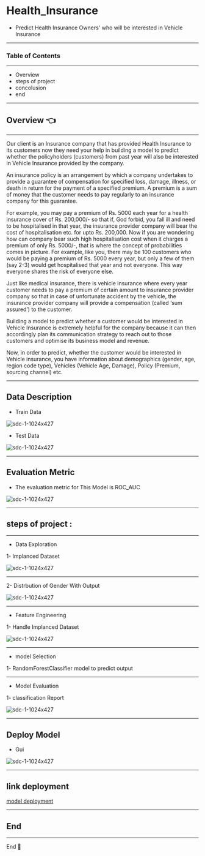 # Health_Insurance

* Predict Health Insurance Owners' who will be interested in Vehicle Insurance


---
### Table of Contents
---

- Overview
- steps of project
- concolusion
- end

---
## Overview :point_left:
---

Our client is an Insurance company that has provided Health Insurance to its customers now they need your help in building a model to predict whether the policyholders (customers) from past year will also be interested in Vehicle Insurance provided by the company.

An insurance policy is an arrangement by which a company undertakes to provide a guarantee of compensation for specified loss, damage, illness, or death in return for the payment of a specified premium. A premium is a sum of money that the customer needs to pay regularly to an insurance company for this guarantee.

For example, you may pay a premium of Rs. 5000 each year for a health insurance cover of Rs. 200,000/- so that if, God forbid, you fall ill and need to be hospitalised in that year, the insurance provider company will bear the cost of hospitalisation etc. for upto Rs. 200,000. Now if you are wondering how can company bear such high hospitalisation cost when it charges a premium of only Rs. 5000/-, that is where the concept of probabilities comes in picture. For example, like you, there may be 100 customers who would be paying a premium of Rs. 5000 every year, but only a few of them (say 2-3) would get hospitalised that year and not everyone. This way everyone shares the risk of everyone else.

Just like medical insurance, there is vehicle insurance where every year customer needs to pay a premium of certain amount to insurance provider company so that in case of unfortunate accident by the vehicle, the insurance provider company will provide a compensation (called ‘sum assured’) to the customer.

Building a model to predict whether a customer would be interested in Vehicle Insurance is extremely helpful for the company because it can then accordingly plan its communication strategy to reach out to those customers and optimise its business model and revenue.

Now, in order to predict, whether the customer would be interested in Vehicle insurance, you have information about demographics (gender, age, region code type), Vehicles (Vehicle Age, Damage), Policy (Premium, sourcing channel) etc.


---

## Data Description

* Train Data

![sdc-1-1024x427](./imgs/data_descripe.PNG) 


* Test Data 

![sdc-1-1024x427](./imgs/test.PNG) 

---

## Evaluation Metric

* The evaluation metric for This Model is ROC_AUC

![sdc-1-1024x427](./imgs/roc.PNG) 

---
## steps of project :
---

* Data Exploration

1- Implanced Dataset 

![sdc-1-1024x427](./imgs/op1.png) 

---
2- Distrbution of Gender With Output

![sdc-1-1024x427](./imgs/p2.png) 

---


* Feature Engineering 

1- Handle Implanced Dataset 

![sdc-1-1024x427](./imgs/p3.PNG) 

---

* model Selection 

1- RandomForestClassifier model to predict output 

---

* Model Evaluation

1- classification Report 

![sdc-1-1024x427](./imgs/cr.PNG) 


---

## Deploy Model

* Gui

![sdc-1-1024x427](./imgs/gui.PNG) 


---

## link deployment 

<a href = ''> model deployment </a> 

---
## End 

---
End :raising_hand:
